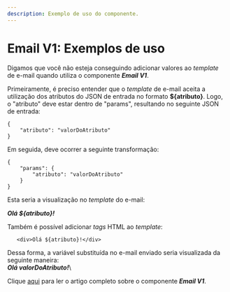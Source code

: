 ```yaml
---
description: Exemplo de uso do componente.
---
```


# Email V1: Exemplos de uso

Digamos que você não esteja conseguindo adicionar valores ao _template_ de e-mail quando utiliza o componente _**Email V1**_.

Primeiramente, é preciso entender que o _template_ de e-mail aceita a utilização dos atributos do JSON de entrada no formato **${atributo}**. Logo, o "atributo" deve estar dentro de "params", resultando no seguinte JSON de entrada:

```
{   
    "atributo": "valorDoAtributo"
}
```

Em seguida, deve ocorrer a seguinte transformação:

```
{   
    "params": {      
        "atributo": "valorDoAtributo"   
    }
}
```

Esta seria a visualização no _template_ do e-mail:

_**Olá ${atributo}!**_

Também é possível adicionar _tags_ HTML ao _template_:

```
   <div>Olá ${atributo}!</div>
```

Dessa forma, a variável substituída no e-mail enviado seria visualizada da seguinte maneira:\
_**Olá valorDoAtributo!**_\


Clique [aqui](./) para ler o artigo completo sobre o componente _**Email V1**_.
